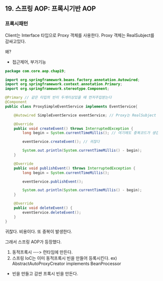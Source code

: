 ## 19. 스프링 AOP: 프록시기반 AOP

### 프록시패턴

Client는 Interface 타입으로 Proxy 객체를 사용한다.
Proxy 객체는 RealSubject를 감싸고있다.

왜? 
- 접근제어, 부가기능


```java
package com.core.aop.chap19;

import org.springframework.beans.factory.annotation.Autowired;
import org.springframework.context.annotation.Primary;
import org.springframework.stereotype.Component;

@Primary // 같은 타입의 빈이 두개이상있을 때 먼저주입받는다
@Component
public class ProxySimpleEventService implements EventService{

    @Autowired SimpleEventService eventService; // Proxy는 RealSubject Type 빈을 주입받아야함.

    @Override
    public void createEvent() throws InterruptedException {
        long begin = System.currentTimeMillis(); // 여기에도 중복코드가 생김!

        eventService.createEvent(); // 귀찮다

        System.out.println(System.currentTimeMillis() - begin);
    }

    @Override
    public void publishEvent() throws InterruptedException {
        long begin = System.currentTimeMillis();

        eventService.publishEvent();

        System.out.println(System.currentTimeMillis() - begin);
    }

    @Override
    public void deleteEvent() {
        eventService.deleteEvent();
    }
}

```

귀찮다. 비용이다. 또 중복이 발생한다.


그래서 스프링 AOP가 등장했다.

1. 동적프록시 ---> 런타임에 만든다. 
2. 스프링 IoC는 이미 동적프록시 빈을 만들어 등록시킨다. 
ex) AbstractAutoProxyCreator implements BeanProcessor
- 빈을 만들고 감싼 프록시 빈을 만든다. 
 
 
 
